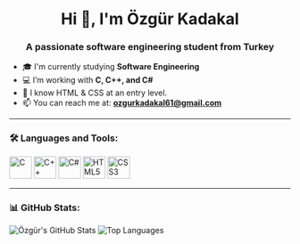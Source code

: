 <h1 align="center">Hi 👋, I'm Özgür Kadakal</h1>
<h3 align="center">A passionate software engineering student from Turkey</h3>

- 🎓 I'm currently studying **Software Engineering**
- 💻 I’m working with **C, C++, and C#**
- 🌱 I know HTML & CSS at an entry level.
- 📫 You can reach me at: **ozgurkadakal61@gmail.com**

---

<h3 align="left">🛠️ Languages and Tools:</h3>
<p align="left">
  <img src="https://cdn.jsdelivr.net/gh/devicons/devicon/icons/c/c-original.svg" alt="C" width="40" height="40"/>
  <img src="https://cdn.jsdelivr.net/gh/devicons/devicon/icons/cplusplus/cplusplus-original.svg" alt="C++" width="40" height="40"/>
  <img src="https://cdn.jsdelivr.net/gh/devicons/devicon/icons/csharp/csharp-original.svg" alt="C#" width="40" height="40"/>
  <img src="https://cdn.jsdelivr.net/gh/devicons/devicon/icons/html5/html5-original.svg" alt="HTML5" width="40" height="40"/>
  <img src="https://cdn.jsdelivr.net/gh/devicons/devicon/icons/css3/css3-original.svg" alt="CSS3" width="40" height="40"/>
</p>

---

<h3 align="left">📊 GitHub Stats:</h3>
<p align="left">
  <img src="https://github-readme-stats.vercel.app/api?username=kadakalozgur&show_icons=true&theme=github_dark" alt="Özgür's GitHub Stats" />
  <img src="https://github-readme-stats.vercel.app/api/top-langs/?username=kadakalozgur&layout=compact&theme=github_dark" alt="Top Languages" />
</p>
